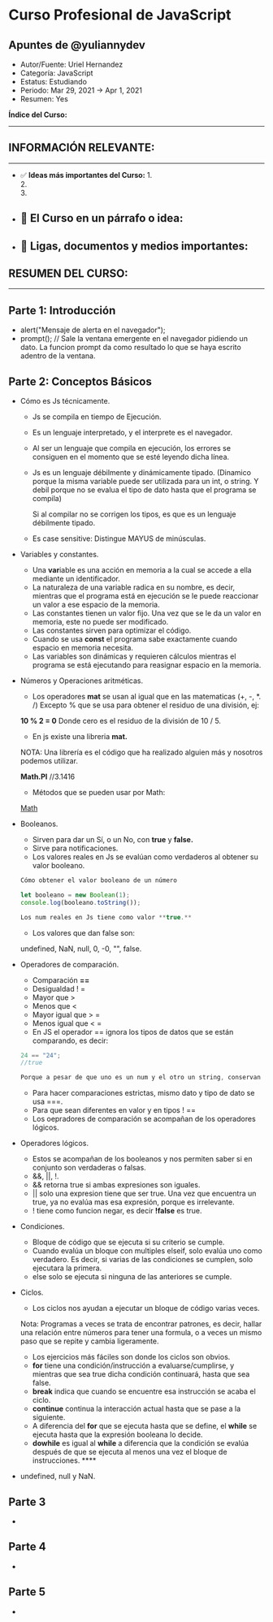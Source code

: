 # Curso Profesional de JavaScript
## Apuntes de @yuliannydev

- Autor/Fuente: Uriel Hernandez
- Categoría: JavaScript
- Estatus: Estudiando
- Periodo: Mar 29, 2021 → Apr 1, 2021
- Resumen: Yes


**Índice del Curso:**

---

## **INFORMACIÓN RELEVANTE:**

---

- ✅ **Ideas más importantes del Curso:**
    1.  
    2.  
    3. 
- 📕 **El Curso en un párrafo o idea:**
    - 
- **🔗 Ligas, documentos y medios importantes:**
    - 

## **RESUMEN DEL CURSO:**

---

## Parte 1: Introducción

- alert("Mensaje de alerta en el navegador");
- prompt(); // Sale la ventana emergente en el navegador pidiendo un dato. La funcion prompt da como resultado lo que se haya escrito adentro de la ventana.

## Parte 2: Conceptos Básicos

- Cómo es Js técnicamente.
    - Js se compila en tiempo de Ejecución.
    - Es un lenguaje interpretado, y el interprete es el navegador.
    - Al ser un lenguaje que compila en ejecución, los errores se consiguen en el momento que se esté leyendo dicha línea.
    - Js es un lenguaje débilmente y dinámicamente tipado. (Dinamico porque la misma variable puede ser utilizada para un int, o string. Y debil porque no se evalua el tipo de dato hasta que el programa se compila)

        Si al compilar no se corrigen los tipos, es que es un lenguaje débilmente tipado.

    - Es case sensitive: Distingue MAYUS de minúsculas.
- Variables y constantes.
    - Una **var**iable es una acción en memoria a la cual se accede a ella mediante un identificador.
    - La naturaleza de una variable radica en su nombre, es decir, mientras que el programa está en ejecución se le puede reaccionar un valor a ese espacio de la memoria.
    - Las constantes tienen un valor fijo. Una vez que se le da un valor en memoria, este no puede ser modificado.
    - Las constantes sirven para optimizar el código.
    - Cuando se usa **const** el programa sabe exactamente cuando espacio en memoria necesita.
    - Las variables son dinámicas y requieren cálculos mientras el programa se está ejecutando para reasignar espacio en la memoria.
- Números y Operaciones aritméticas.
    - Los operadores **mat** se usan al igual que en las matematicas (+, -, *. /) Excepto % que se usa para obtener el residuo de una división, ej:

    **10 % 2 = 0**
    Donde cero es el residuo de la división de 10 / 5.

    - En js existe una libreria **mat.**

    NOTA: Una librería es el código que ha realizado alguien más y nosotros podemos utilizar.

    **Math.PI** //3.1416

    - Métodos que se pueden usar por Math:

    [Math](https://developer.mozilla.org/es/docs/Web/JavaScript/Reference/Global_Objects/Math)

- Booleanos.
    - Sirven para dar un Sí, o un No, con **true** y **false.**
    - Sirve para notificaciones.
    - Los valores reales en Js se evalúan como verdaderos al obtener su valor booleano.

    ```jsx
    Cómo obtener el valor booleano de un número

    let booleano = new Boolean(1);
    console.log(booleano.toString());

    Los num reales en Js tiene como valor **true.**
    ```

    - Los valores que dan false son:

    undefined, NaN, null, 0, -0, "", false.

- Operadores de comparación.
    - Comparación **==**
    - Desigualdad ! =
    - Mayor que >
    - Menos que <
    - Mayor igual que > =
    - Menos igual que < =
    - En JS el operador == ignora los tipos de datos que se están comparando, es decir:

    ```jsx
    24 == "24";
    //true

    Porque a pesar de que uno es un num y el otro un string, conservan el mismo valor.
    ```

    - Para hacer comparaciones estrictas, mismo dato y tipo de dato se usa ===.
    - Para que sean diferentes en valor y en tipos ! ==
    - Los oepradores de comparación se acompañan de los operadores lógicos.
- Operadores lógicos.
    - Estos se acompañan de los booleanos y nos permiten saber si en conjunto son verdaderas o falsas.
    - &&, ||, !.
    - && retorna true si ambas expresiones son iguales.
    - || solo una expresion tiene que ser true. Una vez que encuentra un true, ya no evalúa mas esa expresión, porque es irrelevante.
    - ! tiene como funcion negar, es decir **!false** es true.
- Condiciones.
    - Bloque de código que se ejecuta si su criterio se cumple.
    - Cuando evalúa un bloque con multiples elseif, solo evalúa uno como verdadero. Es decir, si varias de las condiciones se cumplen, solo ejecutara la primera.
    - else solo se ejecuta si ninguna de las anteriores se cumple.
- Ciclos.
    - Los ciclos nos ayudan a ejecutar un bloque de código varias veces.

    Nota: Programas a veces se trata de encontrar patrones, es decir, hallar una relación entre números para tener una formula, o a veces un mismo paso que se repite y cambia ligeramente.

    - Los ejercicios más fáciles son donde los ciclos son obvios.
    - **for** tiene una condición/instrucción a evaluarse/cumplirse, y mientras que sea true dicha condición continuará, hasta que sea false.
    - **break** indica que cuando se encuentre esa instrucción se acaba el ciclo.
    - **continue** continua la interacción actual hasta que se pase a la siguiente.
    - A diferencia del **for** que se ejecuta hasta que se define, el **while** se ejecuta hasta que la expresión booleana lo decide.
    - **dowhile** es igual al **while** a diferencia que la condición se evalúa después de que se ejecuta al menos una vez el bloque de instrucciones. ****
- undefined, null y NaN.

## Parte 3

- 

## Parte 4

- 

## Parte 5

-
